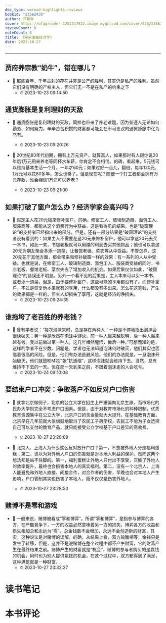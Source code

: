 ```yaml
---
doc_type: weread-highlights-reviews
bookId: "23562438"
author: 邓新华
cover: https://wfqqreader-1252317822.image.myqcloud.com/cover/438/23562438/t7_23562438.jpg
reviewCount: 0
noteCount: 8
title: 《柴米油盐经济学》
date: 2023-10-27
---
```


---


## 贾府养宗教“奶牛”，错在哪儿？


- 📌 那些百年、千年古刹的存在并非是公产的胜利，其实仍是私产的胜利。虽然它们没有明确的产权主人，但它们无一不是在私产的约束之下 
    - ⏱ 2023-10-23 09:14:50 
## 通货膨胀是复利理财的天敌


- 📌 通货膨胀是复利理财的天敌，同样也带来了养老难题，因为普通人无论如何勤劳、如何努力，辛辛苦苦积攒的财富都可能会在不可思议的通货膨胀中化为乌有。 
    - ⏱ 2023-10-23 09:20:26 

- 📌 20世纪80年代初期，拥有上万元资产，就算富人，如果那时有人跟你说30年后1万元用来养老等同杯水车薪，你肯定不会相信。的确，看起来，5元钱可以维持基本生活一个月，一年才60元；如果过好一点儿，翻倍，每年120元，1万元可以花80多年，怎么也够了。但是现在呢？随便一个打工者都会拥有万元存款，谁会相信1万元可以养老？ 
    - ⏱ 2023-10-23 09:21:00 
## 如果打破了窗户怎么办？经济学家会高兴吗？


- 📌 假定主人花20元钱来修补窗户，的确，修窗工人、玻璃制造商、面包工人、服装商等，都能从这个消费行为中获益，这是看得见的结果，也是“破窗理论”的支持者已经指出来的部分。但是，还有一部分结果是“破窗理论”的支持者没有看到的：如果主人不需要花这20元来修补窗户，他可以拿这20元去买一本书，如此一来，书店老板就可以用赚的利润去买其他物品；他也可以拿这20元为朋友聚会多添一道菜，让餐馆老板、菜农等从中受益。不管怎样，这20元花于其他方面，都会带来和修补破窗一样的效果：有一系列的人从中受益。也就是说，在修窗工人、玻璃制造商、面包工人、服装商受益的同时，书店老板、餐馆老板、菜农失去了增加收入的机会。如果后果仅仅如此，“破窗理论”的错误还不明显。另外一个看不见的后果是，主人本来可以买一本书，或者添一道菜，但是，由于要修补窗户，这些可能的享用都没有了。而修补窗户，不过是恢复他本来就有的享用，什么都没有多出来。怎么花这笔钱，产生的效果都是一样的，但主人却损失了享用，这就是经济的净损失。 
    - ⏱ 2023-10-23 09:24:35 
## 谁拖垮了老百姓的养老钱？


- 📌 曾有学者说：“每次泡沫来时，总是存在两种人：一种是不停地指出泡沫会很快破灭；另一种是欣然在泡沫中游泳。前一种人越来越聪明，后一种人越来越有钱。我以前做过第一种人，这几年幡然醒悟，做后一种。”可想而知的是，这样的学者不在少数。问题是，学者也无法知道泡沫何时破灭，他们其实也面临着很高的风险。但是，他们有办法逃避风险。他们的办法就是，一旦泡沫开始破灭，他们就鼓吹M2扩张“抗通缩”，这样泡沫就会维持下去。当然，总有维持不下去的一天。但在那一天到来之前，不跟着泡沫走的人会吃亏。 
    - ⏱ 2023-10-24 09:10:08 
## 要结束户口冲突：争取落户不如反对户口伤害


- 📌 就拿北京做例子，北京的公立大学在招生上严重偏向北京生源，而市场化的民办大学则完全不考虑户口因素。但是，由于对教育市场化的种种限制，优质教育资源集中在公立大学，北京户口的含金量就大大提升。在基础教育方面，北京早在几年前就大张旗鼓地取消了农民工子弟学校，农民工不能为子女选择自己可以支付的教育产品，就只能接受公立学校基于户口差异的高收费。 
    - ⏱ 2023-10-27 23:28:09 

- 📌 北京人、上海人为什么这么反对放开户口？第一，不想被外地人分走福利蛋糕；第二，误以为对外地人户口的伤害就是对本地人利益的保护。然而这两个想法都是站不住脚的。第一，福利蛋糕让外地人只付出不享受，压抑了外地人的效率提升，最终也会损害本地人的真实福利。第二，没有一个北京人、上海人能避免和外地人直接、间接合作，对合作者的伤害，早晚也会对本地人产生影响，户口管制其实也伤害了本地人，而不仅仅是伤害外地人。 
    - ⏱ 2023-10-27 23:28:50 
## 赌博不是零和游戏


- 📌 一般来说，赌博被看成“零和博弈”。所谓“零和博弈”，是指参与博弈的各方，在严酷竞争下，一方的收益必然意味着另一方的损失，博弈各方的收益和损失相加总和永远为“零”。总金钱数不会增加，永远不会创造新的财富，其实，这种说法是对赌博的误解。的确，从结果上看，双方输赢相等，金钱只是发生了转移，但是，这并不是说赌博在整个过程中都不产生财富，它的财富产生在最终结果之前。赌博产生的财富就是“机会”，赌博的参与者购买的是赢钱的机会，同时也为别人提供赢钱的机会，在这个过程中，双方都得到了满足，这种满足就是一种财富。 
    - ⏱ 2023-10-27 23:32:27 

# 读书笔记


# 本书评论
